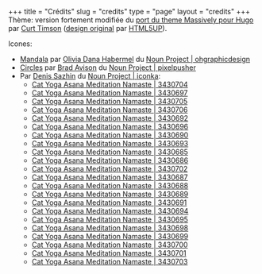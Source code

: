 +++
title = "Crédits"
slug = "credits"
type = "page"
layout = "credits"
+++
Thème: version fortement modifiée du [port du theme Massively pour Hugo](https://themes.gohugo.io/hugo-theme-massively/) par [Curt Timson](https://curtistimson.co.uk/) ([design original](https://html5up.net/massively) par [HTML5UP](https://html5up.net/)).


Icones:
- [Mandala](https://thenounproject.com/term/mandala/852900/) par [Olivia Dana Habermel](https://www.linkedin.com/in/olivia-dana-habermel) du [Noun Project | ohgraphicdesign](https://thenounproject.com/ohgraphicdesign/)
- [Circles](https://thenounproject.com/term/circles/2835401/) par [Brad Avison](https://bradavison.myportfolio.com/) du [Noun Project | pixelpusher](https://thenounproject.com/pixelpusher/)
- Par [Denis Sazhin](https://iconka.com/) du [Noun Project | iconka](https://thenounproject.com/iconka/):
	- [Cat Yoga Asana Meditation Namaste | 3430704](https://thenounproject.com/term/cat-yoga-asana-meditation-namaste/3430704/)
	- [Cat Yoga Asana Meditation Namaste | 3430697](https://thenounproject.com/term/cat-yoga-asana-meditation-namaste/3430697/)
	- [Cat Yoga Asana Meditation Namaste | 3430705](https://thenounproject.com/term/cat-yoga-asana-meditation-namaste/3430705/)
	- [Cat Yoga Asana Meditation Namaste | 3430706](https://thenounproject.com/term/cat-yoga-asana-meditation-namaste/3430706/)
	- [Cat Yoga Asana Meditation Namaste | 3430692](https://thenounproject.com/term/cat-yoga-asana-meditation-namaste/3430692/)
	- [Cat Yoga Asana Meditation Namaste | 3430696](https://thenounproject.com/term/cat-yoga-asana-meditation-namaste/3430696/)
	- [Cat Yoga Asana Meditation Namaste | 3430690](https://thenounproject.com/term/cat-yoga-asana-meditation-namaste/3430690/)
	- [Cat Yoga Asana Meditation Namaste | 3430693](https://thenounproject.com/term/cat-yoga-asana-meditation-namaste/3430693/)
	- [Cat Yoga Asana Meditation Namaste | 3430685](https://thenounproject.com/term/cat-yoga-asana-meditation-namaste/3430685/)
	- [Cat Yoga Asana Meditation Namaste | 3430686](https://thenounproject.com/term/cat-yoga-asana-meditation-namaste/3430686/)
	- [Cat Yoga Asana Meditation Namaste | 3430702](https://thenounproject.com/term/cat-yoga-asana-meditation-namaste/3430702/)
	- [Cat Yoga Asana Meditation Namaste | 3430687](https://thenounproject.com/term/cat-yoga-asana-meditation-namaste/3430687/)
	- [Cat Yoga Asana Meditation Namaste | 3430688](https://thenounproject.com/term/cat-yoga-asana-meditation-namaste/3430688/)
	- [Cat Yoga Asana Meditation Namaste | 3430689](https://thenounproject.com/term/cat-yoga-asana-meditation-namaste/3430689/)
	- [Cat Yoga Asana Meditation Namaste | 3430691](https://thenounproject.com/term/cat-yoga-asana-meditation-namaste/3430691/)
	- [Cat Yoga Asana Meditation Namaste | 3430694](https://thenounproject.com/term/cat-yoga-asana-meditation-namaste/3430694/)
	- [Cat Yoga Asana Meditation Namaste | 3430695](https://thenounproject.com/term/cat-yoga-asana-meditation-namaste/3430695/)
	- [Cat Yoga Asana Meditation Namaste | 3430698](https://thenounproject.com/term/cat-yoga-asana-meditation-namaste/3430698/)
	- [Cat Yoga Asana Meditation Namaste | 3430699](https://thenounproject.com/term/cat-yoga-asana-meditation-namaste/3430699/)
	- [Cat Yoga Asana Meditation Namaste | 3430700](https://thenounproject.com/term/cat-yoga-asana-meditation-namaste/3430700/)
	- [Cat Yoga Asana Meditation Namaste | 3430701](https://thenounproject.com/term/cat-yoga-asana-meditation-namaste/3430701/)
	- [Cat Yoga Asana Meditation Namaste | 3430703](https://thenounproject.com/term/cat-yoga-asana-meditation-namaste/3430703/)
